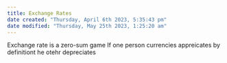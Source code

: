 ```yaml
---
title: Exchange Rates
date created: "Thursday, April 6th 2023, 5:35:43 pm"
date modified: "Thursday, May 25th 2023, 1:25:20 am"
---
```


Exchange rate is a zero-sum game
If one person currencies appreicates by definitiont he otehr depreciates
